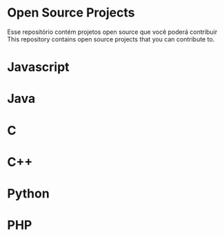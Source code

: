 # Open Source Projects

Esse repositório contém projetos open source que você poderá contribuir
This repository contains open source projects that you can contribute to.


# Javascript

# Java

# C

# C++

# Python

# PHP
